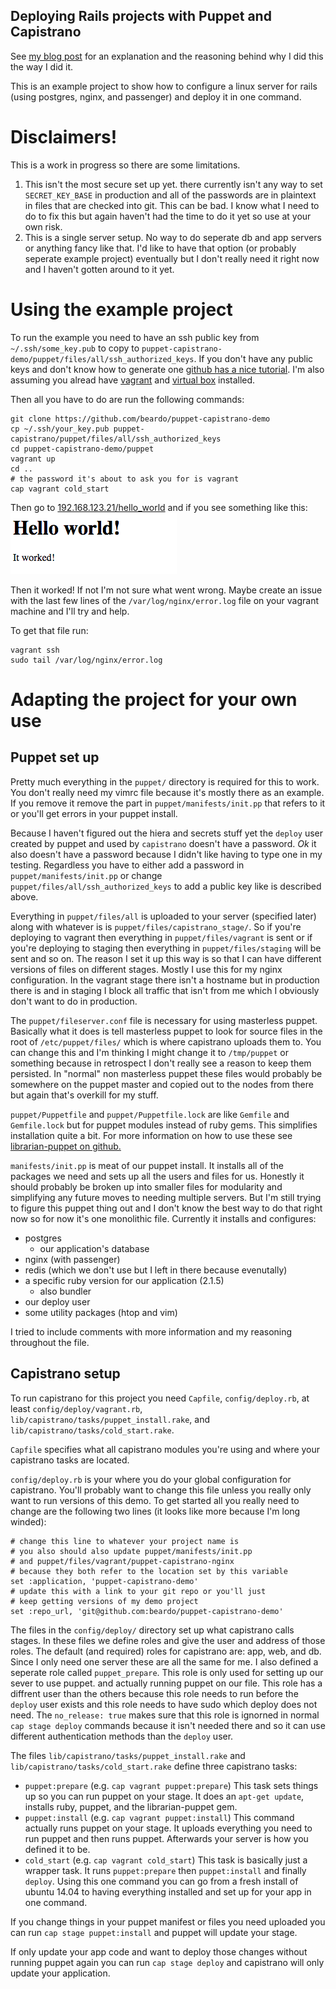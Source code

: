 ## Deploying Rails projects with Puppet and Capistrano

See [my blog post](http://danielsullivan.me/rails-puppet-capistrano-demo/)
for an explanation and the reasoning behind why I did this the way I did it.

This is an example project to show how to configure a linux server for rails
(using postgres, nginx, and passenger) and deploy it in one command.

# Disclaimers!

This is a work in progress so there are some limitations.

1. This isn't the most secure set up yet.
   there currently isn't any way to set
   `SECRET_KEY_BASE` in production
   and all of the passwords are in plaintext in files
   that are checked into git.
   This can be bad.
   I know what I need to do to fix this but again haven't
   had the time to do it yet so use at your own risk.
2. This is a single server setup.
   No way to do seperate db and app servers or anything fancy like that.
   I'd like to have that option
   (or probably seperate example project)
   eventually but I don't really need it right now
   and I haven't gotten around to it yet.

# Using the example project
To run the example you need to have an ssh public key from `~/.ssh/some_key.pub`
to copy to `puppet-capistrano-demo/puppet/files/all/ssh_authorized_keys`.
If you don't have any public keys and don't know how to generate one
[github has a nice tutorial](https://help.github.com/articles/generating-ssh-keys/).
I'm also assuming you alread have [vagrant](http://vagrantup.com/)
and [virtual box](https://www.virtualbox.org/wiki/Downloads) installed.

Then all you have to do are run the following commands:

    git clone https://github.com/beardo/puppet-capistrano-demo
    cp ~/.ssh/your_key.pub puppet-capistrano/puppet/files/all/ssh_authorized_keys
    cd puppet-capistrano-demo/puppet
    vagrant up
    cd ..
    # the password it's about to ask you for is vagrant
    cap vagrant cold_start

Then go to [192.168.123.21/hello_world](http://192.168.123.21/hello_world)
and if you see something like this:
![webpage with a Hello world! header and it worked body](https://raw.githubusercontent.com/beardo/puppet-capistrano-demo/master/example_images/hello-world.png)

Then it worked!
If not I'm not sure what went wrong.
Maybe create an issue with the last few lines of the
`/var/log/nginx/error.log`
file on your vagrant machine and I'll try and help.

To get that file run:

    vagrant ssh
    sudo tail /var/log/nginx/error.log

# Adapting the project for your own use

## Puppet set up
Pretty much everything in the `puppet/` directory is required for this to work.
You don't really need my vimrc file because it's mostly there as an example.
If you remove it remove the part in `puppet/manifests/init.pp`
that refers to it or you'll get errors in your puppet install.

Because I haven't figured out the hiera and secrets stuff yet
the `deploy` user created by puppet
and used by `capistrano` doesn't have a password.
*Ok* it also doesn't have a password because
I didn't like having to type one in my testing.
Regardless you have to either add a password in `puppet/manifests/init.pp`
or change `puppet/files/all/ssh_authorized_keys` to add a public key like is
described above.

Everything in `puppet/files/all` is uploaded to your server
(specified later)
along with whatever is is `puppet/files/capistrano_stage/`.
So if you're deploying to vagrant then everything in `puppet/files/vagrant` is sent
or if you're deploying to staging then everything in `puppet/files/staging` will
be sent and so on.
The reason I set it up this way is so that I can have different versions of files on
different stages.
Mostly I use this for my nginx configuration.
In the vagrant stage there isn't a hostname but in production there is
and in staging I block all traffic that isn't from me
which I obviously don't want to do in production.

The `puppet/fileserver.conf` file is necessary for using masterless puppet.
Basically what it does is tell masterless puppet to look for source files
in the root of `/etc/puppet/files/`
which is where capistrano uploads them to.
You can change this and I'm thinking I might change it to `/tmp/puppet`
or something
because in retrospect I don't really see a reason to keep them persisted.
In "normal" non masterless puppet these files would probably be somewhere on
the puppet master and copied out to the nodes from there but again that's
overkill for my stuff.

`puppet/Puppetfile` and `puppet/Puppetfile.lock` are like `Gemfile`
and `Gemfile.lock` but for puppet modules instead of ruby gems.
This simplifies installation quite a bit.
For more information on how to use these see
[librarian-puppet on github.](https://github.com/rodjek/librarian-puppet)

`manifests/init.pp` is meat of our puppet install.
It installs all of the packages we need and sets up
all the users and files for us.
Honestly it should probably be broken up into smaller files
for modularity
and simplifying any future moves to needing multiple servers.
But I'm still trying to figure this puppet thing out
and I don't know the best way to do that right now
so for now it's one monolithic file.
Currently it installs and configures:

* postgres
  * our application's database
* nginx (with passenger)
* redis (which we don't use but I left in there because evenutally)
* a specific ruby version for our application (2.1.5)
  * also bundler
* our deploy user
* some utility packages (htop and vim)

I tried to include comments with more information
and my reasoning throughout the file.

## Capistrano setup

To run capistrano for this project you need `Capfile`, `config/deploy.rb`,
at least `config/deploy/vagrant.rb`, `lib/capistrano/tasks/puppet_install.rake`,
and `lib/capistrano/tasks/cold_start.rake`.

`Capfile` specifies what all capistrano modules you're using and where your
capistrano tasks are located.

`config/deploy.rb` is your where you do your global configuration for capistrano.
You'll probably want to change this file
unless you really only want to run versions of this demo.
To get started all you really need to change are the following two lines
(it looks like more because I'm long winded):

    # change this line to whatever your project name is
    # you also should also update puppet/manifests/init.pp
    # and puppet/files/vagrant/puppet-capistrano-nginx
    # because they both refer to the location set by this variable
    set :application, 'puppet-capistrano-demo'
    # update this with a link to your git repo or you'll just
    # keep getting versions of my demo project
    set :repo_url, 'git@github.com:beardo/puppet-capistrano-demo'

The files in the `config/deploy/` directory set up what capistrano calls stages.
In these files we define roles
and give the user and address of those roles.
The default (and required) roles for capistrano are: app, web, and db.
Since I only need one server these are all the same for me.
I also defined a seperate role called `puppet_prepare`.
This role is only used for setting up our sever to use puppet.
and actually running puppet on our file.
This role has a diffrent user than the others
because this role needs to run before the `deploy` user exists
and this role needs to have sudo which deploy does not need.
The `no_release: true` makes sure that this role is
ignorned in normal `cap stage deploy` commands because it isn't needed there
and so it can use different authentication methods than the `deploy` user.

The files `lib/capistrano/tasks/puppet_install.rake`
and `lib/capistrano/tasks/cold_start.rake`
define three capistrano tasks:

* `puppet:prepare` (e.g. `cap vagrant puppet:prepare`)
This task sets things up so you can run puppet on your stage.
It does an `apt-get update`, installs ruby, puppet,
and the librarian-puppet gem.
* `puppet:install` (e.g. `cap vagrant puppet:install`)
This command actually runs puppet on your stage.
It uploads everything you need to run puppet
and then runs puppet.
Afterwards your server is how you defined it to be.
* `cold_start` (e.g. `cap vagrant cold_start`)
This task is basically just a wrapper task.
It runs `puppet:prepare` then `puppet:install`
and finally `deploy`.
Using this one command you can go from a
fresh install of ubuntu 14.04
to having everything installed
and set up for
your app in one command.

If you change things in your puppet manifest
or files you need uploaded you can
run `cap stage puppet:install`
and puppet will update your stage.

If only update your app code and want to deploy those changes
without running puppet again
you can run `cap stage deploy` and capistrano will only
update your application.
